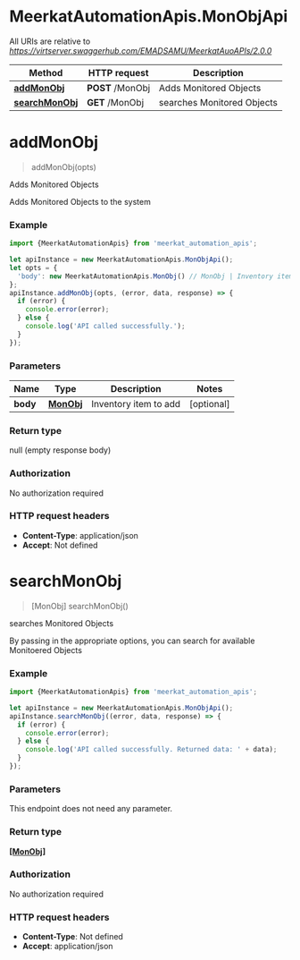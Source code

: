 # MeerkatAutomationApis.MonObjApi

All URIs are relative to *https://virtserver.swaggerhub.com/EMADSAMU/MeerkatAuoAPIs/2.0.0*

Method | HTTP request | Description
------------- | ------------- | -------------
[**addMonObj**](MonObjApi.md#addMonObj) | **POST** /MonObj | Adds Monitored Objects
[**searchMonObj**](MonObjApi.md#searchMonObj) | **GET** /MonObj | searches Monitored Objects

<a name="addMonObj"></a>
# **addMonObj**
> addMonObj(opts)

Adds Monitored Objects

Adds Monitored Objects to the system

### Example
```javascript
import {MeerkatAutomationApis} from 'meerkat_automation_apis';

let apiInstance = new MeerkatAutomationApis.MonObjApi();
let opts = { 
  'body': new MeerkatAutomationApis.MonObj() // MonObj | Inventory item to add
};
apiInstance.addMonObj(opts, (error, data, response) => {
  if (error) {
    console.error(error);
  } else {
    console.log('API called successfully.');
  }
});
```

### Parameters

Name | Type | Description  | Notes
------------- | ------------- | ------------- | -------------
 **body** | [**MonObj**](MonObj.md)| Inventory item to add | [optional] 

### Return type

null (empty response body)

### Authorization

No authorization required

### HTTP request headers

 - **Content-Type**: application/json
 - **Accept**: Not defined

<a name="searchMonObj"></a>
# **searchMonObj**
> [MonObj] searchMonObj()

searches Monitored Objects

By passing in the appropriate options, you can search for available Monitoered Objects 

### Example
```javascript
import {MeerkatAutomationApis} from 'meerkat_automation_apis';

let apiInstance = new MeerkatAutomationApis.MonObjApi();
apiInstance.searchMonObj((error, data, response) => {
  if (error) {
    console.error(error);
  } else {
    console.log('API called successfully. Returned data: ' + data);
  }
});
```

### Parameters
This endpoint does not need any parameter.

### Return type

[**[MonObj]**](MonObj.md)

### Authorization

No authorization required

### HTTP request headers

 - **Content-Type**: Not defined
 - **Accept**: application/json

